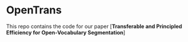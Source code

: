 # OpenTrans
This repo contains the code for our paper [**Transferable and Principled Efficiency for Open-Vocabulary Segmentation**]
